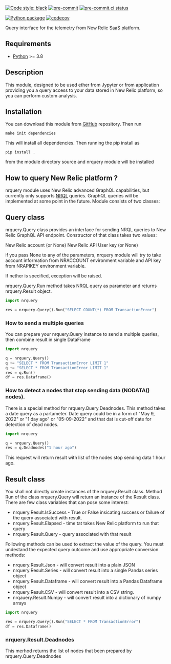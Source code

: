 [![Code style: black](https://img.shields.io/badge/code%20style-black-000000.svg)](https://github.com/psf/black)
[![pre-commit](https://img.shields.io/badge/pre--commit-enabled-brightgreen?logo=pre-commit&logoColor=white)](https://github.com/pre-commit/pre-commit)
[![pre-commit.ci status](https://results.pre-commit.ci/badge/github/vulogov/nrquery/main.svg)](https://results.pre-commit.ci/latest/github/vulogov/nrquery/main)

[![Python package](https://github.com/vulogov/nrquery/actions/workflows/python-tests.yml/badge.svg?branch=main)](https://github.com/vulogov/nrquery/actions/workflows/python-tests.yml)
[![codecov](https://codecov.io/gh/vulogov/nrquery/branch/main/graph/badge.svg?token=YCYBT8TA13)](https://codecov.io/gh/vulogov/nrquery)

Query interface for the telemetry from New Relic SaaS platform.

## Requirements

- [Python](https://python.org) >= 3.8

## Description

This module, designed to be used ether from Jypyter or from application providing you a query  access to your data stored in New Relic platform, so you can perform custom analysis.

## Installation

You can download this module from [GitHub](https://github.com/vulogov/nrquery) repository. Then run

```
make init dependencies
```
This  will install all dependencies. Then running the pip install as

```
pip install .
```
from the module directory source and nrquery module will be installed

## How to query New Relic platform ?

nrquery module uses New Relic advanced GraphQL capabilities, but currently only supports [NRQL](https://docs.newrelic.com/docs/query-your-data/nrql-new-relic-query-language/get-started/introduction-nrql-new-relics-query-language/) queries. GraphQL queries will be implemented at some point in the future. Module consists of two classes:

## Query class

nrquery.Query class provides an interface for sending NRQL queries to New Relic GraphQL API endpoint. Constructor of that class takes two values:

New Relic account (or None)
New Relic API User key (or None)

if you pass None to any of the parameters, nrquery module will try to take account information from NRACCOUNT environment variable and API key from NRAPIKEY environment variable.

If nether is specified, exception will be raised.

nrquery.Query.Run method takes NRQL query as parameter and returns nrquery.Result object.

```python
import nrquery

res = nrquery.Query().Run("SELECT COUNT(*) FROM TransactionError")
```

### How to send a multiple queries

You can prepare your nrquery.Query instance to send a multiple queries, then combine result in single DataFrame

```python
import nrquery

q = nrquery.Query()
q += "SELECT * FROM TransactionError LIMIT 1"
q += "SELECT * FROM TransactionError LIMIT 1"
res = q.Run()
df = res.Dataframe()
```

### How to detect a nodes that stop sending data (NODATA() nodes).

There is a special method for nrquery.Query.Deadnodes. This method takes a date query as a partameter. Date query could be in a form of "May 9, 2022" or "1 day ago" or "05-09-2022" and that dat is cut-off date for detection of dead nodes.

```python
import nrquery

q = nrquery.Query()
res = q.Deadnodes("1 hour ago")
```
This request will return result with list of the nodes stop sending data 1 hour ago.

## Result class

You shall not directly create instances of the nrquery.Result class. Method Run of the class nrquery.Query will return an instance of the Result class. There are few class variables that can pose some interest:

* nrquery.Result.IsSuccess - True or False insicating success or failure of the query associated with result.
* nrquery.Result.Elapsed - time tat takes New Relic platform to run that query
* nrquery.Result.Query - query associated with that result

Following methods can be used to extract the value of the query. You must undestand the expected query outcome and use appropriate conversion methods:

* nrquery.Result.Json - will convert result into a plain JSON
* nrquery.Result.Series - will convert result into a single Pandas series object
* nrquery.Result.Dataframe - will convert result into a Pandas Dataframe object
* nrquery.Result.CSV - will convert result into a CSV string.
* nrqauery.Result.Numpy - will convert result into a dictionary of numpy arrays

```python
import nrquery

res = nrquery.Query().Run("SELECT * FROM TransactionError")
df = res.Dataframe()
```

### nrquery.Result.Deadnodes

This merhod returns the list of nodes that been prepared by nrquery.Query.Deadnodes
